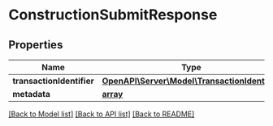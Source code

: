 # ConstructionSubmitResponse

## Properties
Name | Type | Description | Notes
------------ | ------------- | ------------- | -------------
**transactionIdentifier** | [**OpenAPI\Server\Model\TransactionIdentifier**](TransactionIdentifier.md) |  | 
**metadata** | [**array**](.md) |  | [optional] 

[[Back to Model list]](../README.md#documentation-for-models) [[Back to API list]](../README.md#documentation-for-api-endpoints) [[Back to README]](../README.md)


